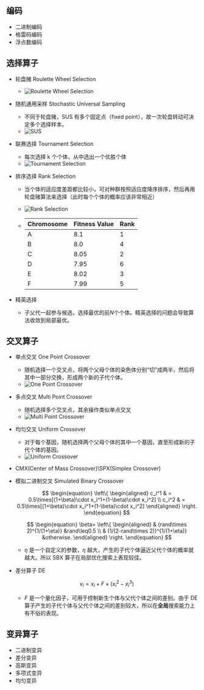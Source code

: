 ## 编码

- 二进制编码
- 格雷码编码
- 浮点数编码

## 选择算子

- 轮盘赌 Roulette Wheel Selection

  - ![Roulette Wheel Selection](https://i.loli.net/2021/02/04/gP3IHO6VnxTkFwl.png)

- 随机通用采样 Stochastic Universal Sampling

  - 不同于轮盘赌，SUS 有多个固定点（fixed point），故一次轮盘转动可决定多个选择样本。
  - ![SUS](https://i.loli.net/2021/02/04/FvR2azXUkmbpIq1.png)

- 联赛选择 Tournament Selection

  - 每次选择 k 个个体，从中选出一个优胜个体
  - ![Tournament Selection](https://www.tutorialspoint.com/genetic_algorithms/images/tournament_selection.jpg)

- 排序选择 Rank Selection

  - 当个体的适应度差距都比较小，可对种群按照适应度降序排序，然后再用轮盘赌算法来选择（此时每个个体的概率应该非常相近）

  - ![Rank Selection](https://i.loli.net/2021/02/04/yHEOI2bJtz9mPoG.png)

  - | Chromosome | Fitness Value | Rank |
    | ---------- | ------------- | ---- |
    | A          | 8.1           | 1    |
    | B          | 8.0           | 4    |
    | C          | 8.05          | 2    |
    | D          | 7.95          | 6    |
    | E          | 8.02          | 3    |
    | F          | 7.99          | 5    |

- 精英选择

  - 子父代一起参与候选，选择最优的前$N$个个体。精英选择的问题会导致算法收敛到局部最优。

## 交叉算子

- 单点交叉 One Point Crossover

  - 随机选择一个交叉点，将两个父母个体的染色体分别“切”成两半，然后将其中一部分交换，形成两个新的子代个体。
  - ![One Point Crossover](https://i.loli.net/2021/02/04/5elfxpHSYVCnXkR.png)

- 多点交叉 Multi Point Crossover

  - 随机选择多个交叉点，其余操作类似单点交叉
  - ![Multi Point Crossover](https://i.loli.net/2021/02/04/lZeFvNWTHDVAJhS.png)

- 均匀交叉 Uniform Crossover

  - 对于每个基因，随机选择两个父母个体的其中一个基因，直至形成新的子代个体的基因。
  - ![Uniform Crossover](https://i.loli.net/2021/02/04/wfnOBEULdWr3Qzv.png)

- CMX(Center of Mass Crossover)\SPX(Simplex Crossover)

- 模拟二进制交叉 Simulated Binary Crossover

  $$
  \begin{equation}
  \left\{
  \begin{aligned}
  c_i^1 & = 0.5\times[(1+\beta)\cdot x_i^1+(1-\beta)\cdot x_i^2] \\
  c_i^2 & = 0.5\times[(1+\beta)\cdot x_i^1+(1-\beta)\cdot x_i^2]
  \end{aligned}
  \right.
  \end{equation}
  $$

  $$
  \begin{equation}
  \beta=
  \left\{
  \begin{aligned}
  & (rand\times 2)^{1/(1+\eta)} &rand\leq0.5 \\
  & (1/(2-rand\times 2))^{1/(1+\eta)} &otherwise.
  \end{aligned}
  \right.
  \end{equation}
  $$

  - $\eta$ 是一个自定义的参数，$\eta$ 越大，产生的子代个体逼近父代个体的概率就越大。所以 SBX 算子在局部优化搜索上表现较佳。

- 差分算子 DE

  $$
  v_i=x_i+F\times (x_i^2-x_i^3)
  $$

  - $F$ 是一个量化因子，可用于控制新生个体与父代个体之间的差别。由于 DE 算子产生的子代个体与父代个体之间的差别较大，所以在**全局**搜索能力上有不俗的表现。

## 变异算子

- 二进制变异
- 差分变异
- 高斯变异
- 多项式变异
- 均匀变异
